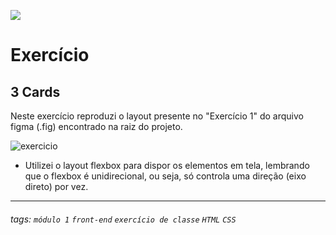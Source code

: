 ![](https://i.imgur.com/xG74tOh.png)

# Exercício

## 3 Cards

Neste exercício reproduzi o layout presente no "Exercício 1" do arquivo figma (.fig) encontrado na raiz do projeto.

![exercicio](https://i.imgur.com/2J0vNic.png)

- Utilizei o layout flexbox para dispor os elementos em tela, lembrando que o flexbox é unidirecional, ou seja, só controla uma direção (eixo direto) por vez.

---

###### tags: `módulo 1` `front-end` `exercício de classe` `HTML` `CSS`
